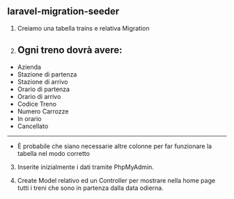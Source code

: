 ## laravel-migration-seeder

1. Creiamo una tabella trains e relativa Migration

2. ## Ogni treno dovrà avere:

-   Azienda
-   Stazione di partenza
-   Stazione di arrivo
-   Orario di partenza
-   Orario di arrivo
-   Codice Treno
-   Numero Carrozze
-   In orario
-   Cancellato

---

-   È probabile che siano necessarie altre colonne per far funzionare la tabella nel modo corretto

3. Inserite inizialmente i dati tramite PhpMyAdmin.

4. Create Model relativo ed un Controller per mostrare nella home page tutti i treni che sono in partenza dalla data odierna.
